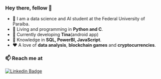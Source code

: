 ### Hey there, fellow 👋

- 🤖 I am a data science and AI student at the Federal University of Paraíba.
- 🐍 Living and programming in **Python and C**.
- 📲 Currently developing **Tina**(android app)
- 📔 Knowledge in **SQL, PowerBI, JavaScript**.
- ❤️ A love of **data analysis**, **blockchain games** and **cryptocurrencies**.

### 📫 Reach me at 

[![Linkedin Badge](https://img.shields.io/badge/LinkedIn-0077B5?style=for-the-badge&logo=linkedin&logoColor=white&link=https://www.linkedin.com/in/artur-luis-273a1817a/)](https://www.linkedin.com/in/artur-luis-273a1817a/)

